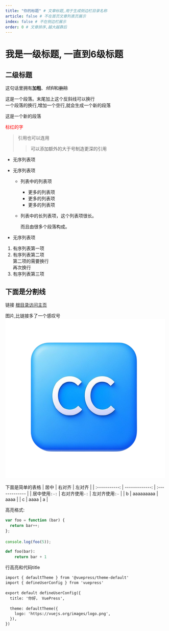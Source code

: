 ```yaml
---
title: "你的标题" # 文章标题,用于生成侧边栏目录名称
article: false # 不在首页文章列表页展示
index: false # 不在侧边栏展示
order: 0 # 文章排序,越大越靠后
---
```


# 我是一级标题, 一直到6级标题
## 二级标题

这句话里拥有**加粗**、*倾斜*和~~删除~~

这是一个段落。末尾加上这个反斜线可以换行 \
一个段落的换行,增加一个空行,就会生成一个新的段落

这是一个新的段落

<font color="red">标红的字</font>


> 引用也可以连用
>
> > 可以添加额外的大于号制造更深的引用

- 无序列表项
- 无序列表项

  - 列表中的列表项
    - 更多的列表项
    - 更多的列表项
    - 更多的列表项
  - 列表中的长列表项，这个列表项很长。

    而且由很多个段落构成。

- 无序列表项

1. 有序列表第一项
2. 有序列表第二项  
   第二项的需要换行\
   再次换行
3. 有序列表第三项

下面是分割线
---

链接
[根目录访问主页](/v2/)

图片,比链接多了一个感叹号
![Logo](/logo.png)


下面是简单的表格
|     居中      |         右对齐 | 左对齐         |
| :-----------: | -------------: | :------------- |
| 居中使用`:-:` | 右对齐使用`-:` | 左对齐使用`:-` |
|       b       |      aaaaaaaaa | aaaa           |
|       c       |           aaaa | a              |


高亮格式:

```js
var foo = function (bar) {
  return bar++;
};

console.log(foo(5));
```

```python
def foo(bar):
    return bar + 1
```

行高亮和代码title
```ts{1,7-9} title=".vuepress/config.ts"
import { defaultTheme } from '@vuepress/theme-default'
import { defineUserConfig } from 'vuepress'

export default defineUserConfig({
  title: '你好， VuePress',

  theme: defaultTheme({
    logo: 'https://vuejs.org/images/logo.png',
  }),
})
```
